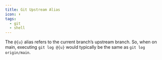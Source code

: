 ```yaml
---
title: Git Upstream Alias
icon: ⬆️
tags:
  - git
  - shell
---
```


The `@{u}` alias refers to the current branch’s upstream branch.  So, when on main, executing `git log @{u}` would typically be the same as `git log origin/main`.
